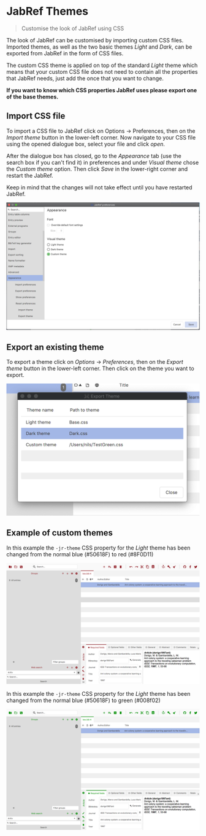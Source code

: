 # JabRef Themes

> Customise the look of JabRef using CSS

The look of JabRef can be customised by importing custom CSS files. Imported themes, as well as the two basic themes _Light_ and _Dark_, can be exported from JabRef in the form of CSS files.

The custom CSS theme is applied on top of the standard _Light_ theme which means that your custom CSS file does not need to contain all the properties that JabRef needs, just add the once that you want to change.

**If you want to know which CSS properties JabRef uses please export one of the base themes.**

## Import CSS file

To import a CSS file to JabRef click on Options -> Preferences, then on the _Import theme_ button in the lower-left corner. Now navigate to your CSS file using the opened dialogue box, select your file and click _open_.

After the dialogue box has closed, go to the _Appearance_ tab (use the search box if you can't find it) in preferences and under _Visual theme_ chose the _Custom theme_ option. Then click _Save_ in the lower-right corner and restart the JabRef.

Keep in mind that the changes will not take effect until you have restarted JabRef.

![Custom theme toggled](custom-theme-toggled.png)

## Export an existing theme

To export a theme click on _Options_ -> _Preferences_,  then on the _Export theme_ button in the lower-left corner. Then click on the theme you want to export.

![Export theme dialog](export-theme-dialog-window.png)

## Example of custom themes

In this example the `-jr-theme` CSS property for the _Light_ theme has been changed from the normal blue (#50618F) to red (#8F0D11)

![Red Light theme](custom-theme-red.png)

In this example the `-jr-theme` CSS property for the _Light_ theme has been changed from the normal blue (#50618F) to green (#008f02)

![Green Light theme](custom-theme-green.png)
